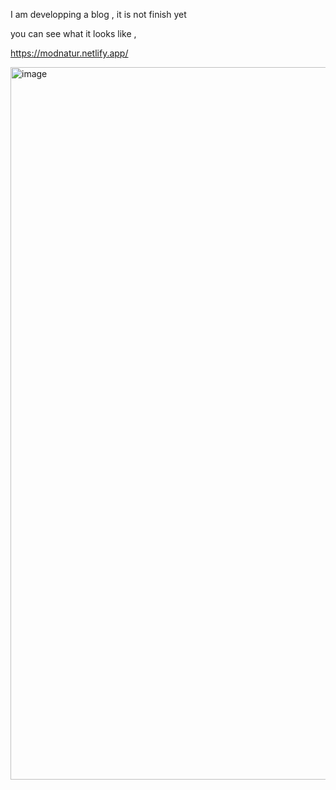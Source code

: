 I am developping a blog , it is not finish yet 

you can see what it looks like , 

https://modnatur.netlify.app/


<img width="1140" alt="image" src="https://github.com/Cyrilange/karen-blog-1/assets/106234259/66f1c509-275e-4d3f-9b18-74008ca39864">

